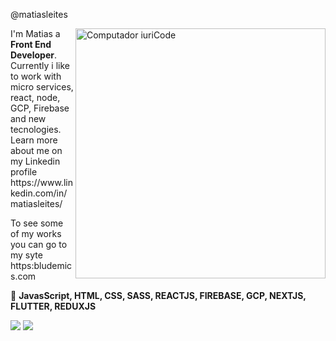  
@matiasleites 


<img src="https://raw.githubusercontent.com/MicaelliMedeiros/micaellimedeiros/master/image/computer-illustration.png" min-width="400px" max-width="400px" width="400px" align="right" alt="Computador iuriCode">

<p align="left"> 
  I'm Matias a <strong>Front End Developer</strong>.<br>
  Currently i like to work with micro services, react, node, GCP, Firebase and new tecnologies.
  Learn more about me on my Linkedin profile https://www.linkedin.com/in/matiasleites/
</p>

<p align="left"> 
  To see some of my works you can go to my syte https:bludemics.com
</p>

<p align="left">
  🦄 <strong>JavasScript, HTML, CSS, SASS, REACTJS, FIREBASE, GCP, NEXTJS, FLUTTER, REDUXJS</strong>
</p>


<p align="left">
  <a href="#" alt="Gmail">
  <img src="https://img.shields.io/badge/-Gmail-FF0000?style=flat-square&labelColor=FF0000&logo=gmail&logoColor=white&link=matiasleitesg@gmail.com" /></a>

  <a href="#" alt="Linkedin">
  <img src="https://img.shields.io/badge/-Linkedin-0e76a8?style=flat-square&logo=Linkedin&logoColor=white&link=https://www.linkedin.com/in/matiasleites/" /></a>

</p>  



